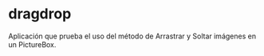 # dragdrop
Aplicación que prueba el uso del método de Arrastrar y Soltar imágenes en un PictureBox.
